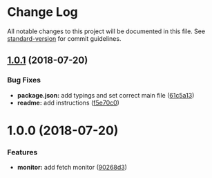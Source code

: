 # Change Log

All notable changes to this project will be documented in this file. See [standard-version](https://github.com/conventional-changelog/standard-version) for commit guidelines.

<a name="1.0.1"></a>
## [1.0.1](https://github.com/MaximBalaganskiy/application-insights-fetch-monitor/compare/v1.0.0...v1.0.1) (2018-07-20)


### Bug Fixes

* **package.json:** add typings and set correct main file ([61c5a13](https://github.com/MaximBalaganskiy/application-insights-fetch-monitor/commit/61c5a13))
* **readme:** add instructions ([f5e70c0](https://github.com/MaximBalaganskiy/application-insights-fetch-monitor/commit/f5e70c0))



<a name="1.0.0"></a>
# 1.0.0 (2018-07-20)


### Features

* **monitor:** add fetch monitor ([90268d3](https://github.com/MaximBalaganskiy/application-insights-fetch-monitor/commit/90268d3))
